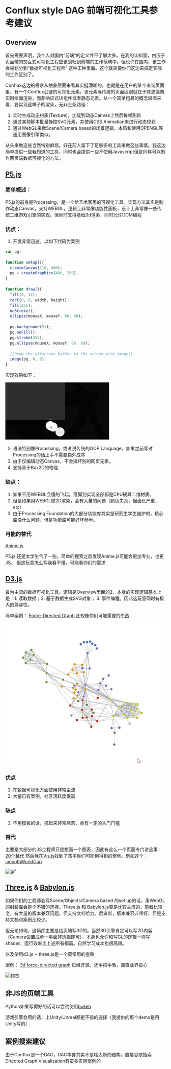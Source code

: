 # Conflux style DAG 前端可视化工具参考建议

## Overview

首先需要声明，我个人对国内“前端”的定义并不了解太多。在我的认知里，内嵌于页面端的交互式可视化工程应该划归到前端的工作范畴中。但也许在国内，该工作会被划分到“数据可视化工程师” 这种工种里面。这个就需要你们这边来搞定实际的工作区别了。

Conflux这边的需求从抽象层面来看其实挺清晰的。也就是在用户的某个查询页面里，有一个Conflux公链的可视化元素。该元素与传统的页面区别就在于其更偏向实时绘画渲染，而非响应式UI组件或者静态元素。从一个简单粗暴的概念层面来看，要实现这样子的渲染，无非三条路径：

1. 实时生成动态材质(Texture)，加载到动态Canvas上然后每帧刷新
2. 通过某种脚本批量操控SVG元素，并使用CSS Animation来进行动态规划
3. 通过WebGL来做Scene/Camera based的场景逻辑。本质和使用OPENGL等通用图像引擎类似。

从头来做这些当然特别麻烦。好在前人留下了足够多的工具来做这些事情。我这边简单提供一些我知道的工具，同时也会提供一些不使用Javascript但是同样可以制作网页端数据可视化的方法。

## [P5.js](https://p5js.org/)

### 简单概述：
P5.js的前身是Processing，是一个给艺术家用的可视化工具。实现方法其实是制作动态Canvas。支持WEBGL，逻辑上非常像功能性画板，设计上非常像一些传统二维游戏引擎的实现。但同时支持基础3d渲染，同时允许DOM编程

### 优点：
1. 开发非常迅速。以如下代码为案例

```javascript
var pg;

function setup(){
  createCanvas(710, 400);
  pg = createGraphics(400, 250);
}

function draw(){
  fill(0, 12);
  rect(0, 0, width, height);
  fill(255);
  noStroke();
  ellipse(mouseX, mouseY, 60, 60);

  pg.background(51);
  pg.noFill();
  pg.stroke(255);
  pg.ellipse(mouseX, mouseY, 80, 80);

  //Draw the offscreen buffer to the screen with image()
  image(pg, 0, 0);
}
```

实现效果如下：

![鼠标响应图像](img/p5.gif)


2. 语法特别像Processing，或者说传统的OOP Language。如果之前写过Processing的话上手不需要额外成本
3. 由于仅编辑动态Canvas，不会搞坏别的网页元素。
4. 支持基于Box2D的物理


### 缺点：
1. 如果不用WEBGL会慢的飞起。落脚到实现全部都是CPU硬算二维材质。
2. 但是如果用WEBGL做2D渲染，会有大量的问题（颜色失真，锯齿化严重，etc）
3. 由于Processing Foundation的大部分功能库其实是研究生学生维护的，核心库没什么问题，但是功能库可能好坏参半。


### 可能的替代
[Anime.js](https://animejs.com/)

P5.js 还是太学生气了一些。简单的搜索之后发现Anime.js可能会更加专业，也更JS。
但这玩意怎么写我看不懂，可能看你们的需求


## [D3.js](https://d3js.org/)

最为主流的数据可视化工具。逻辑是Overview里面的2，本身的实现逻辑基本上是：1. 读取数据；2. 基于数据生成SVG对象； 3. 事件编程。因此这玩意同时有极大的兼容性。

简单案例：
[Force-Directed Graph](https://beta.observablehq.com/@mbostock/d3-force-directed-graph)
比较像你们可能需要的东西
![FDG](img/d3js.gif)

### 优点
1. 在数据可视化方面使用非常主流
2. 大量已有案例，社区活跃度很高

### 缺点
1. 不用模板的话，搞起来非常痛苦，会有一定的入门门槛

### 替代
主要是大部分的JS工程师只是想画一个图表，因此有这么一个页面专门讲这事：
[20个替代](https://alternativeto.net/software/d3-js/)
然后我在[Vis.js](http://visjs.org)找到了蛮多你们可能用得到的案例。例如这个：
[smoothWorldCup](http://visjs.org/examples/network/edgeStyles/smoothWorldCup.html)

![gif](img/visjs.gif)

## [Three.js](https://threejs.org/) & [Babylon.js](https://www.babylonjs.com/)

如果你们的工程师会写Scene/Objects/Camera based 的set up的话，用WebGL的封装库会是个不错的选择。Three.js 和 Babylon.js算是比较主流的。前者比较老，有大量的版本兼容问题，但支持文档给力。后者新，版本兼容非常好，但是支持文档和案例比较少。

但无论如何，这俩库主要是给页端写3D的。当然3D引擎肯定可以写2D内容（Camera设置成单一平面非透视即可），本身也允许和写GL的逻辑一样写shader，运行效率比上述所有都高。自然学习成本也很高昂。

以及使用d3.js + three.js是一个蛮常用的套路

案例：
[3d force-directed graph](https://github.com/vasturiano/3d-force-graph)
已经开源，还手把手教，简直业界良心

![预览](/img/threejs.gif)

## 非JS的页端工具

Python如果写得好的话可以尝试使用[bokeh](https://bokeh.pydata.org)

游戏引擎会用的话，上Unity/Unreal都是不错的选择（我提供的那个demo是用Unity写的）

## 案例搜索建议

由于Conflux是一个DAG，DAG本身其实不是啥太新的结构，直接谷歌搜索Directed Graph Visualization有蛮多实际案例的